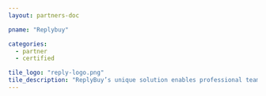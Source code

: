 ```yaml
---
layout: partners-doc

pname: "Replybuy"

categories: 
  - partner
  - certified

tile_logo: "reply-logo.png"
tile_description: "ReplyBuy’s unique solution enables professional teams, universities and venues across the country to connect on-demand with potential buyers via mobile and execute a purchase with a quick reply text message. Partners can deploy targeted offers on-demand, generate instant sales, view analytics and track the results from a single dashboard."
---
```

